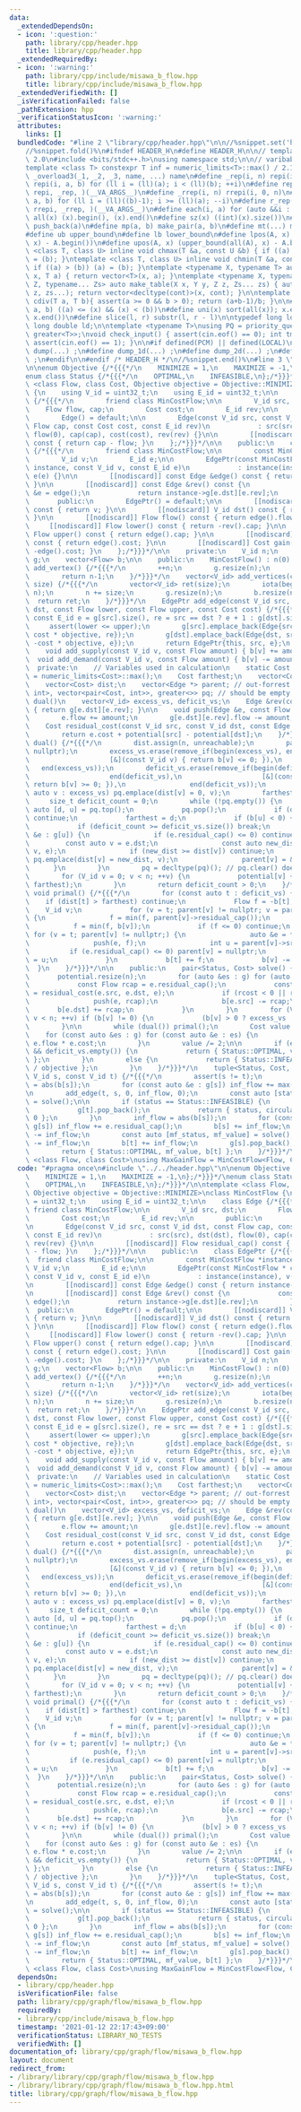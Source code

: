 ```yaml
---
data:
  _extendedDependsOn:
  - icon: ':question:'
    path: library/cpp/header.hpp
    title: library/cpp/header.hpp
  _extendedRequiredBy:
  - icon: ':warning:'
    path: library/cpp/include/misawa_b_flow.hpp
    title: library/cpp/include/misawa_b_flow.hpp
  _extendedVerifiedWith: []
  _isVerificationFailed: false
  _pathExtension: hpp
  _verificationStatusIcon: ':warning:'
  attributes:
    links: []
  bundledCode: "#line 2 \"library/cpp/header.hpp\"\n\n//%snippet.set('header')%\n\
    //%snippet.fold()%\n#ifndef HEADER_H\n#define HEADER_H\n\n// template version\
    \ 2.0\n#include <bits/stdc++.h>\nusing namespace std;\n\n// varibable settings\n\
    template <class T> constexpr T inf = numeric_limits<T>::max() / 2.1;\n\n#define\
    \ _overload3(_1, _2, _3, name, ...) name\n#define _rep(i, n) repi(i, 0, n)\n#define\
    \ repi(i, a, b) for (ll i = (ll)(a); i < (ll)(b); ++i)\n#define rep(...) _overload3(__VA_ARGS__,\
    \ repi, _rep, )(__VA_ARGS__)\n#define _rrep(i, n) rrepi(i, 0, n)\n#define rrepi(i,\
    \ a, b) for (ll i = (ll)((b)-1); i >= (ll)(a); --i)\n#define r_rep(...) _overload3(__VA_ARGS__,\
    \ rrepi, _rrep, )(__VA_ARGS__)\n#define each(i, a) for (auto &&i : a)\n#define\
    \ all(x) (x).begin(), (x).end()\n#define sz(x) ((int)(x).size())\n#define pb(a)\
    \ push_back(a)\n#define mp(a, b) make_pair(a, b)\n#define mt(...) make_tuple(__VA_ARGS__)\n\
    #define ub upper_bound\n#define lb lower_bound\n#define lpos(A, x) (lower_bound(all(A),\
    \ x) - A.begin())\n#define upos(A, x) (upper_bound(all(A), x) - A.begin())\ntemplate\
    \ <class T, class U> inline void chmax(T &a, const U &b) { if ((a) < (b)) (a)\
    \ = (b); }\ntemplate <class T, class U> inline void chmin(T &a, const U &b) {\
    \ if ((a) > (b)) (a) = (b); }\ntemplate <typename X, typename T> auto make_table(X\
    \ x, T a) { return vector<T>(x, a); }\ntemplate <typename X, typename Y, typename\
    \ Z, typename... Zs> auto make_table(X x, Y y, Z z, Zs... zs) { auto cont = make_table(y,\
    \ z, zs...); return vector<decltype(cont)>(x, cont); }\n\ntemplate <class T> T\
    \ cdiv(T a, T b){ assert(a >= 0 && b > 0); return (a+b-1)/b; }\n\n#define is_in(x,\
    \ a, b) ((a) <= (x) && (x) < (b))\n#define uni(x) sort(all(x)); x.erase(unique(all(x)),\
    \ x.end())\n#define slice(l, r) substr(l, r - l)\n\ntypedef long long ll;\ntypedef\
    \ long double ld;\n\ntemplate <typename T>\nusing PQ = priority_queue<T, vector<T>,\
    \ greater<T>>;\nvoid check_input() { assert(cin.eof() == 0); int tmp; cin >> tmp;\
    \ assert(cin.eof() == 1); }\n\n#if defined(PCM) || defined(LOCAL)\n#else\n#define\
    \ dump(...) ;\n#define dump_1d(...) ;\n#define dump_2d(...) ;\n#define cerrendl\
    \ ;\n#endif\n\n#endif /* HEADER_H */\n//%snippet.end()%\n#line 3 \"library/cpp/graph/flow/misawa_b_flow.hpp\"\
    \n\nenum Objective {/*{{{*/\n    MINIMIZE = 1,\n    MAXIMIZE = -1,\n};/*}}}*/\n\
    enum class Status {/*{{{*/\n    OPTIMAL,\n    INFEASIBLE,\n};/*}}}*/\n\ntemplate\
    \ <class Flow, class Cost, Objective objective = Objective::MINIMIZE>\nclass MinCostFlow\
    \ {\n    using V_id = uint32_t;\n    using E_id = uint32_t;\n\n    class Edge\
    \ {/*{{{*/\n        friend class MinCostFlow;\n\n        V_id src, dst;\n    \
    \    Flow flow, cap;\n        Cost cost;\n        E_id rev;\n\n        public:\n\
    \        Edge() = default;\n\n        Edge(const V_id src, const V_id dst, const\
    \ Flow cap, const Cost cost, const E_id rev)\n            : src(src), dst(dst),\
    \ flow(0), cap(cap), cost(cost), rev(rev) {}\n\n        [[nodiscard]] Flow residual_cap()\
    \ const { return cap - flow; }\n    };/*}}}*/\n\n    public:\n    class EdgePtr\
    \ {/*{{{*/\n        friend class MinCostFlow;\n\n        const MinCostFlow *instance;\n\
    \        V_id v;\n        E_id e;\n\n        EdgePtr(const MinCostFlow * const\
    \ instance, const V_id v, const E_id e)\n            : instance(instance), v(v),\
    \ e(e) {}\n\n        [[nodiscard]] const Edge &edge() const { return instance->g[v][e];\
    \ }\n\n        [[nodiscard]] const Edge &rev() const {\n            const Edge\
    \ &e = edge();\n            return instance->g[e.dst][e.rev];\n        }\n\n \
    \       public:\n        EdgePtr() = default;\n\n        [[nodiscard]] V_id src()\
    \ const { return v; }\n\n        [[nodiscard]] V_id dst() const { return edge().dst;\
    \ }\n\n        [[nodiscard]] Flow flow() const { return edge().flow; }\n\n   \
    \     [[nodiscard]] Flow lower() const { return -rev().cap; }\n\n        [[nodiscard]]\
    \ Flow upper() const { return edge().cap; }\n\n        [[nodiscard]] Cost cost()\
    \ const { return edge().cost; }\n\n        [[nodiscard]] Cost gain() const { return\
    \ -edge().cost; }\n    };/*}}}*/\n\n    private:\n    V_id n;\n    vector<vector<Edge>>\
    \ g;\n    vector<Flow> b;\n\n    public:\n    MinCostFlow() : n(0) {}\n    V_id\
    \ add_vertex() {/*{{{*/\n        ++n;\n        g.resize(n);\n        b.resize(n);\n\
    \        return n-1;\n    }/*}}}*/\n    vector<V_id> add_vertices(const size_t\
    \ size) {/*{{{*/\n        vector<V_id> ret(size);\n        iota(begin(ret), end(ret),\
    \ n);\n        n += size;\n        g.resize(n);\n        b.resize(n);\n      \
    \  return ret;\n    }/*}}}*/\n    EdgePtr add_edge(const V_id src, const V_id\
    \ dst, const Flow lower, const Flow upper, const Cost cost) {/*{{{*/\n       \
    \ const E_id e = g[src].size(), re = src == dst ? e + 1 : g[dst].size();\n   \
    \     assert(lower <= upper);\n        g[src].emplace_back(Edge{src, dst, upper,\
    \ cost * objective, re});\n        g[dst].emplace_back(Edge{dst, src, -lower,\
    \ -cost * objective, e});\n        return EdgePtr{this, src, e};\n    }/*}}}*/\n\
    \    void add_supply(const V_id v, const Flow amount) { b[v] += amount; }\n  \
    \  void add_demand(const V_id v, const Flow amount) { b[v] -= amount; }\n\n  \
    \  private:\n    // Variables used in calculation\n    static Cost constexpr unreachable\
    \ = numeric_limits<Cost>::max();\n    Cost farthest;\n    vector<Cost> potential;\n\
    \    vector<Cost> dist;\n    vector<Edge *> parent; // out-forrest.\n    priority_queue<pair<Cost,\
    \ int>, vector<pair<Cost, int>>, greater<>> pq; // should be empty outside of\
    \ dual()\n    vector<V_id> excess_vs, deficit_vs;\n    Edge &rev(const Edge &e)\
    \ { return g[e.dst][e.rev]; }\n\n    void push(Edge &e, const Flow amount) {/*{{{*/\n\
    \        e.flow += amount;\n        g[e.dst][e.rev].flow -= amount;\n    }/*}}}*/\n\
    \    Cost residual_cost(const V_id src, const V_id dst, const Edge &e) {/*{{{*/\n\
    \        return e.cost + potential[src] - potential[dst];\n    }/*}}}*/\n    bool\
    \ dual() {/*{{{*/\n        dist.assign(n, unreachable);\n        parent.assign(n,\
    \ nullptr);\n        excess_vs.erase(remove_if(begin(excess_vs), end(excess_vs),\n\
    \                    [&](const V_id v) { return b[v] <= 0; }),\n             \
    \   end(excess_vs));\n        deficit_vs.erase(remove_if(begin(deficit_vs),\n\
    \                    end(deficit_vs),\n                    [&](const V_id v) {\
    \ return b[v] >= 0; }),\n                end(deficit_vs));\n        for (const\
    \ auto v : excess_vs) pq.emplace(dist[v] = 0, v);\n        farthest = 0;\n   \
    \     size_t deficit_count = 0;\n        while (!pq.empty()) {\n            const\
    \ auto [d, u] = pq.top();\n            pq.pop();\n            if (dist[u] < d)\
    \ continue;\n            farthest = d;\n            if (b[u] < 0) ++deficit_count;\n\
    \            if (deficit_count >= deficit_vs.size()) break;\n            for (auto\
    \ &e : g[u]) {\n                if (e.residual_cap() <= 0) continue;\n       \
    \         const auto v = e.dst;\n                const auto new_dist = d + residual_cost(u,\
    \ v, e);\n                if (new_dist >= dist[v]) continue;\n               \
    \ pq.emplace(dist[v] = new_dist, v);\n                parent[v] = &e;\n      \
    \      }\n        }\n        pq = decltype(pq)(); // pq.clear() doesn't exist.\n\
    \        for (V_id v = 0; v < n; ++v) {\n            potential[v] += min(dist[v],\
    \ farthest);\n        }\n        return deficit_count > 0;\n    }/*}}}*/\n   \
    \ void primal() {/*{{{*/\n        for (const auto t : deficit_vs) {\n        \
    \    if (dist[t] > farthest) continue;\n            Flow f = -b[t];\n        \
    \    V_id v;\n            for (v = t; parent[v] != nullptr; v = parent[v]->src)\
    \ {\n                f = min(f, parent[v]->residual_cap());\n            }\n \
    \           f = min(f, b[v]);\n            if (f <= 0) continue;\n           \
    \ for (v = t; parent[v] != nullptr;) {\n                auto &e = *parent[v];\n\
    \                push(e, f);\n                int u = parent[v]->src;\n      \
    \          if (e.residual_cap() <= 0) parent[v] = nullptr;\n                v\
    \ = u;\n            }\n            b[t] += f;\n            b[v] -= f;\n      \
    \  }\n    }/*}}}*/\n\n    public:\n    pair<Status, Cost> solve() {/*{{{*/\n \
    \       potential.resize(n);\n        for (auto &es : g) for (auto &e : es) {\n\
    \            const Flow rcap = e.residual_cap();\n            const Cost rcost\
    \ = residual_cost(e.src, e.dst, e);\n            if (rcost < 0 || rcap < 0) {\n\
    \                push(e, rcap);\n                b[e.src] -= rcap;\n         \
    \       b[e.dst] += rcap;\n            }\n        }\n        for (V_id v = 0;\
    \ v < n; ++v) if (b[v] != 0) {\n            (b[v] > 0 ? excess_vs : deficit_vs).emplace_back(v);\n\
    \        }\n\n        while (dual()) primal();\n        Cost value = 0;\n    \
    \    for (const auto &es : g) for (const auto &e : es) {\n            value +=\
    \ e.flow * e.cost;\n        }\n        value /= 2;\n\n        if (excess_vs.empty()\
    \ && deficit_vs.empty()) {\n            return { Status::OPTIMAL, value / objective\
    \ };\n        }\n        else {\n            return { Status::INFEASIBLE, value\
    \ / objective };\n        }\n    }/*}}}*/\n    tuple<Status, Cost, Flow> solve(const\
    \ V_id s, const V_id t) {/*{{{*/\n        assert(s != t);\n        Flow inf_flow\
    \ = abs(b[s]);\n        for (const auto &e : g[s]) inf_flow += max(e.cap, static_cast<Flow>(0));\n\
    \n        add_edge(t, s, 0, inf_flow, 0);\n        const auto [status, circulation_value]\
    \ = solve();\n\n        if (status == Status::INFEASIBLE) {\n            g[s].pop_back();\n\
    \            g[t].pop_back();\n            return { status, circulation_value,\
    \ 0 };\n        }\n        inf_flow = abs(b[s]);\n        for (const auto &e :\
    \ g[s]) inf_flow += e.residual_cap();\n        b[s] += inf_flow;\n        b[t]\
    \ -= inf_flow;\n        const auto [mf_status, mf_value] = solve();\n        b[s]\
    \ -= inf_flow;\n        b[t] += inf_flow;\n        g[s].pop_back();\n        g[t].pop_back();\n\
    \        return { Status::OPTIMAL, mf_value, b[t] };\n    }/*}}}*/\n};\n\ntemplate\
    \ <class Flow, class Cost>\nusing MaxGainFlow = MinCostFlow<Flow, Cost, Objective::MAXIMIZE>;\n"
  code: "#pragma once\n#include \"../../header.hpp\"\n\nenum Objective {/*{{{*/\n\
    \    MINIMIZE = 1,\n    MAXIMIZE = -1,\n};/*}}}*/\nenum class Status {/*{{{*/\n\
    \    OPTIMAL,\n    INFEASIBLE,\n};/*}}}*/\n\ntemplate <class Flow, class Cost,\
    \ Objective objective = Objective::MINIMIZE>\nclass MinCostFlow {\n    using V_id\
    \ = uint32_t;\n    using E_id = uint32_t;\n\n    class Edge {/*{{{*/\n       \
    \ friend class MinCostFlow;\n\n        V_id src, dst;\n        Flow flow, cap;\n\
    \        Cost cost;\n        E_id rev;\n\n        public:\n        Edge() = default;\n\
    \n        Edge(const V_id src, const V_id dst, const Flow cap, const Cost cost,\
    \ const E_id rev)\n            : src(src), dst(dst), flow(0), cap(cap), cost(cost),\
    \ rev(rev) {}\n\n        [[nodiscard]] Flow residual_cap() const { return cap\
    \ - flow; }\n    };/*}}}*/\n\n    public:\n    class EdgePtr {/*{{{*/\n      \
    \  friend class MinCostFlow;\n\n        const MinCostFlow *instance;\n       \
    \ V_id v;\n        E_id e;\n\n        EdgePtr(const MinCostFlow * const instance,\
    \ const V_id v, const E_id e)\n            : instance(instance), v(v), e(e) {}\n\
    \n        [[nodiscard]] const Edge &edge() const { return instance->g[v][e]; }\n\
    \n        [[nodiscard]] const Edge &rev() const {\n            const Edge &e =\
    \ edge();\n            return instance->g[e.dst][e.rev];\n        }\n\n      \
    \  public:\n        EdgePtr() = default;\n\n        [[nodiscard]] V_id src() const\
    \ { return v; }\n\n        [[nodiscard]] V_id dst() const { return edge().dst;\
    \ }\n\n        [[nodiscard]] Flow flow() const { return edge().flow; }\n\n   \
    \     [[nodiscard]] Flow lower() const { return -rev().cap; }\n\n        [[nodiscard]]\
    \ Flow upper() const { return edge().cap; }\n\n        [[nodiscard]] Cost cost()\
    \ const { return edge().cost; }\n\n        [[nodiscard]] Cost gain() const { return\
    \ -edge().cost; }\n    };/*}}}*/\n\n    private:\n    V_id n;\n    vector<vector<Edge>>\
    \ g;\n    vector<Flow> b;\n\n    public:\n    MinCostFlow() : n(0) {}\n    V_id\
    \ add_vertex() {/*{{{*/\n        ++n;\n        g.resize(n);\n        b.resize(n);\n\
    \        return n-1;\n    }/*}}}*/\n    vector<V_id> add_vertices(const size_t\
    \ size) {/*{{{*/\n        vector<V_id> ret(size);\n        iota(begin(ret), end(ret),\
    \ n);\n        n += size;\n        g.resize(n);\n        b.resize(n);\n      \
    \  return ret;\n    }/*}}}*/\n    EdgePtr add_edge(const V_id src, const V_id\
    \ dst, const Flow lower, const Flow upper, const Cost cost) {/*{{{*/\n       \
    \ const E_id e = g[src].size(), re = src == dst ? e + 1 : g[dst].size();\n   \
    \     assert(lower <= upper);\n        g[src].emplace_back(Edge{src, dst, upper,\
    \ cost * objective, re});\n        g[dst].emplace_back(Edge{dst, src, -lower,\
    \ -cost * objective, e});\n        return EdgePtr{this, src, e};\n    }/*}}}*/\n\
    \    void add_supply(const V_id v, const Flow amount) { b[v] += amount; }\n  \
    \  void add_demand(const V_id v, const Flow amount) { b[v] -= amount; }\n\n  \
    \  private:\n    // Variables used in calculation\n    static Cost constexpr unreachable\
    \ = numeric_limits<Cost>::max();\n    Cost farthest;\n    vector<Cost> potential;\n\
    \    vector<Cost> dist;\n    vector<Edge *> parent; // out-forrest.\n    priority_queue<pair<Cost,\
    \ int>, vector<pair<Cost, int>>, greater<>> pq; // should be empty outside of\
    \ dual()\n    vector<V_id> excess_vs, deficit_vs;\n    Edge &rev(const Edge &e)\
    \ { return g[e.dst][e.rev]; }\n\n    void push(Edge &e, const Flow amount) {/*{{{*/\n\
    \        e.flow += amount;\n        g[e.dst][e.rev].flow -= amount;\n    }/*}}}*/\n\
    \    Cost residual_cost(const V_id src, const V_id dst, const Edge &e) {/*{{{*/\n\
    \        return e.cost + potential[src] - potential[dst];\n    }/*}}}*/\n    bool\
    \ dual() {/*{{{*/\n        dist.assign(n, unreachable);\n        parent.assign(n,\
    \ nullptr);\n        excess_vs.erase(remove_if(begin(excess_vs), end(excess_vs),\n\
    \                    [&](const V_id v) { return b[v] <= 0; }),\n             \
    \   end(excess_vs));\n        deficit_vs.erase(remove_if(begin(deficit_vs),\n\
    \                    end(deficit_vs),\n                    [&](const V_id v) {\
    \ return b[v] >= 0; }),\n                end(deficit_vs));\n        for (const\
    \ auto v : excess_vs) pq.emplace(dist[v] = 0, v);\n        farthest = 0;\n   \
    \     size_t deficit_count = 0;\n        while (!pq.empty()) {\n            const\
    \ auto [d, u] = pq.top();\n            pq.pop();\n            if (dist[u] < d)\
    \ continue;\n            farthest = d;\n            if (b[u] < 0) ++deficit_count;\n\
    \            if (deficit_count >= deficit_vs.size()) break;\n            for (auto\
    \ &e : g[u]) {\n                if (e.residual_cap() <= 0) continue;\n       \
    \         const auto v = e.dst;\n                const auto new_dist = d + residual_cost(u,\
    \ v, e);\n                if (new_dist >= dist[v]) continue;\n               \
    \ pq.emplace(dist[v] = new_dist, v);\n                parent[v] = &e;\n      \
    \      }\n        }\n        pq = decltype(pq)(); // pq.clear() doesn't exist.\n\
    \        for (V_id v = 0; v < n; ++v) {\n            potential[v] += min(dist[v],\
    \ farthest);\n        }\n        return deficit_count > 0;\n    }/*}}}*/\n   \
    \ void primal() {/*{{{*/\n        for (const auto t : deficit_vs) {\n        \
    \    if (dist[t] > farthest) continue;\n            Flow f = -b[t];\n        \
    \    V_id v;\n            for (v = t; parent[v] != nullptr; v = parent[v]->src)\
    \ {\n                f = min(f, parent[v]->residual_cap());\n            }\n \
    \           f = min(f, b[v]);\n            if (f <= 0) continue;\n           \
    \ for (v = t; parent[v] != nullptr;) {\n                auto &e = *parent[v];\n\
    \                push(e, f);\n                int u = parent[v]->src;\n      \
    \          if (e.residual_cap() <= 0) parent[v] = nullptr;\n                v\
    \ = u;\n            }\n            b[t] += f;\n            b[v] -= f;\n      \
    \  }\n    }/*}}}*/\n\n    public:\n    pair<Status, Cost> solve() {/*{{{*/\n \
    \       potential.resize(n);\n        for (auto &es : g) for (auto &e : es) {\n\
    \            const Flow rcap = e.residual_cap();\n            const Cost rcost\
    \ = residual_cost(e.src, e.dst, e);\n            if (rcost < 0 || rcap < 0) {\n\
    \                push(e, rcap);\n                b[e.src] -= rcap;\n         \
    \       b[e.dst] += rcap;\n            }\n        }\n        for (V_id v = 0;\
    \ v < n; ++v) if (b[v] != 0) {\n            (b[v] > 0 ? excess_vs : deficit_vs).emplace_back(v);\n\
    \        }\n\n        while (dual()) primal();\n        Cost value = 0;\n    \
    \    for (const auto &es : g) for (const auto &e : es) {\n            value +=\
    \ e.flow * e.cost;\n        }\n        value /= 2;\n\n        if (excess_vs.empty()\
    \ && deficit_vs.empty()) {\n            return { Status::OPTIMAL, value / objective\
    \ };\n        }\n        else {\n            return { Status::INFEASIBLE, value\
    \ / objective };\n        }\n    }/*}}}*/\n    tuple<Status, Cost, Flow> solve(const\
    \ V_id s, const V_id t) {/*{{{*/\n        assert(s != t);\n        Flow inf_flow\
    \ = abs(b[s]);\n        for (const auto &e : g[s]) inf_flow += max(e.cap, static_cast<Flow>(0));\n\
    \n        add_edge(t, s, 0, inf_flow, 0);\n        const auto [status, circulation_value]\
    \ = solve();\n\n        if (status == Status::INFEASIBLE) {\n            g[s].pop_back();\n\
    \            g[t].pop_back();\n            return { status, circulation_value,\
    \ 0 };\n        }\n        inf_flow = abs(b[s]);\n        for (const auto &e :\
    \ g[s]) inf_flow += e.residual_cap();\n        b[s] += inf_flow;\n        b[t]\
    \ -= inf_flow;\n        const auto [mf_status, mf_value] = solve();\n        b[s]\
    \ -= inf_flow;\n        b[t] += inf_flow;\n        g[s].pop_back();\n        g[t].pop_back();\n\
    \        return { Status::OPTIMAL, mf_value, b[t] };\n    }/*}}}*/\n};\n\ntemplate\
    \ <class Flow, class Cost>\nusing MaxGainFlow = MinCostFlow<Flow, Cost, Objective::MAXIMIZE>;\n"
  dependsOn:
  - library/cpp/header.hpp
  isVerificationFile: false
  path: library/cpp/graph/flow/misawa_b_flow.hpp
  requiredBy:
  - library/cpp/include/misawa_b_flow.hpp
  timestamp: '2021-01-12 22:17:43+09:00'
  verificationStatus: LIBRARY_NO_TESTS
  verifiedWith: []
documentation_of: library/cpp/graph/flow/misawa_b_flow.hpp
layout: document
redirect_from:
- /library/library/cpp/graph/flow/misawa_b_flow.hpp
- /library/library/cpp/graph/flow/misawa_b_flow.hpp.html
title: library/cpp/graph/flow/misawa_b_flow.hpp
---
```

